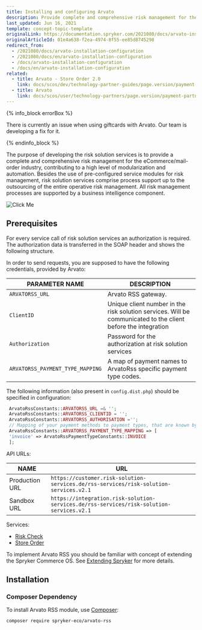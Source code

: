 ```yaml
---
title: Installing and configuring Arvato
description: Provide complete and comprehensive risk management for the eCommerce/mail-order industry, contributing to a high level of modularization and automation.
last_updated: Jun 16, 2021
template: concept-topic-template
originalLink: https://documentation.spryker.com/2021080/docs/arvato-installation-configuration
originalArticleId: 01e4a638-f2ea-4974-8f55-ee85d8745298
redirect_from:
  - /2021080/docs/arvato-installation-configuration
  - /2021080/docs/en/arvato-installation-configuration
  - /docs/arvato-installation-configuration
  - /docs/en/arvato-installation-configuration
related:
  - title: Arvato - Store Order 2.0
    link: docs/scos/dev/technology-partner-guides/page.version/payment-partners/arvato/arvato-store-order.html
  - title: Arvato
    link: docs/scos/user/technology-partners/page.version/payment-partners/arvato.html
---
```


{% info_block errorBox %}

There is currently an issue when using giftcards with Arvato. Our team is developing a fix for it.

{% endinfo_block %}

The purpose of developing the risk solution services is to provide a complete and comprehensive risk management for the eCommerce/mail-order industry, contributing to a high level of modularization and automation. Besides the use of pre-configured service modules for risk management, risk solution services comprise process support up to the  outsourcing of the entire operative risk management. All risk management processes are supported by a business intelligence component.

![Click Me](https://spryker.s3.eu-central-1.amazonaws.com/docs/Technology+Partners/Payment+Partners/Arvato/arvato-rss-overview.png)

## Prerequisites

For every service call of risk solution services an authorization is required.
The authorization data is transferred in the SOAP header and shows the following structure.

In order to send requests, you are supposed to have the following credentials, provided by Arvato:

| PARAMETER NAME | DESCRIPTION |
| --- | --- |
| `ARVATORSS_URL` | Arvato RSS gateway. |
| `ClientID` | Unique client number in the risk solution services. Will be communicated to the client before the integration |
| `Authorization` | Password for the authorization at risk solution services |
| `ARVATORSS_PAYMENT_TYPE_MAPPING` | A map of payment names to ArvatoRss specific payment type codes. |

The following information (also present in `config.dist.php`) should be specified in configuration:

```php
 ArvatoRssConstants::ARVATORSS_URL =& '';
 ArvatoRssConstants::ARVATORSS_CLIENTID = '';
 ArvatoRssConstants::ARVATORSS_AUTHORISATION ='';
 // Mapping of your payment methods to payment types, that are known by Arvato Rss.
 ArvatoRssConstants::ARVATORSS_PAYMENT_TYPE_MAPPING => [
 'invoice' => ArvatoRssPaymentTypeConstants::INVOICE
 ];
 ```

API URLs:

| NAME | URL |
| --- | --- |
| Production URL | `https://customer.risk-solution-services.de/rss-services/risk-solution-services.v2.1` |
| Sandbox URL | `https://integration.risk-solution-services.de/rss-services/risk-solution-services.v2.1` |

Services:
* [Risk Check](/docs/scos/dev/technology-partner-guides/{{page.version}}/payment-partners/arvato/arvato-risk-check.html)
* [Store Order](/docs/scos/dev/technology-partner-guides/{{page.version}}/payment-partners/arvato/arvato-store-order.html)

To implement Arvato RSS you should be familiar with concept of extending the Spryker Commerce OS. See [Extending Spryker](/docs/scos/dev/back-end-development/extend-spryker/spryker-os-module-customisation/extend-a-core-module-that-is-used-by-another.html) for more details.

## Installation

### Composer Dependency

To install Arvato RSS module, use [Composer](https://getcomposer.org/):

```
composer require spryker-eco/arvato-rss
```
